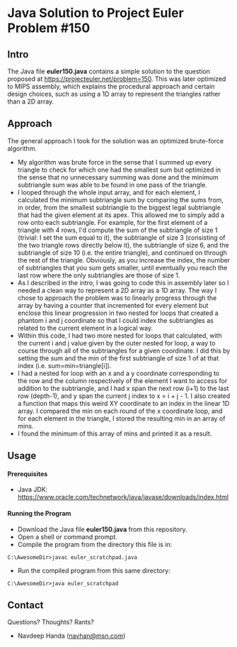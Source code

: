 
Java Solution to Project Euler Problem #150
======

## Intro
The Java file **euler150.java** contains a simple solution to the question proposed at https://projecteuler.net/problem=150. This was later optimized to MIPS assembly, which explains the procedural approach and certain design choices, such as using a 1D array to represent the triangles rather than a 2D array.

## Approach
The general approach I took for the solution was an optimized brute-force algorithm.
* My algorithm was brute force in the sense that I summed up every triangle to check for which one had the smallest sum but optimized in the sense that no unnecessary summing was done and the minimum subtriangle sum was able to be found in one pass of the triangle.
* I looped through the whole input array, and for each element, I calculated the minimum subtriangle sum by comparing the sums from, in order, from the smallest subtriangle to the biggest legal subtriangle that had the given element at its apex. This allowed me to simply add a row onto each subtriangle. For example, for the first element of a triangle with 4 rows, I'd compute the sum of the subtriangle of size 1 (trivial: I set the sum equal to it), the subtriangle of size 3 (consisting of the two triangle rows directly below it), the subtriangle of size 6, and the subtriangle of size 10 (i.e. the entire triangle), and continued on through the rest of the triangle. Obviously, as you increase the index, the number of subtriangles that you sum gets smaller, until eventually you reach the last row where the only subtriangles are those of size 1.
* As I described in the intro, I was going to code this in assembly later so I needed a clean way to represent a 2D array as a 1D array. The way I chose to approach the problem was to linearly progress through the array by having a counter that incremented for every element but enclose this linear progression in two nested for loops that created a phantom i and j coordinate so that I could index the subtriangles as related to the current element in a logical way. 
* Within this code, I had two more nested for loops that calculated, with the current i and j value given by the outer nested for loop, a way to course through all of the subtriangles for a given coordinate. I did this by setting the sum and the min of the first subtriangle of size 1 of at that index (i.e. sum=min=triangle[i]). 
* I had a nested for loop with an x and a y coordinate corresponding to the row and the column respectively of the element I want to access for addition to the subtriangle, and I had x span the next row (i+1) to the last row (depth-1), and y span the current j index to x = i + j - 1. I also created a function that maps this weird XY coordinate to an index in the linear 1D array. I compared the min on each round of the x coordinate loop, and for each element in the triangle, I stored the resulting min in an array of mins. 
* I found the minimum of this array of mins and printed it as a result. 

## Usage

#### Prerequisites
* Java JDK: https://www.oracle.com/technetwork/java/javase/downloads/index.html

#### Running the Program
* Download the Java file **euler150.java** from this repository.
* Open a shell or command prompt.
* Compile the program from the directory this file is in: 
```
C:\AwesomeDir>javac euler_scratchpad.java
```
* Run the compiled program from this same directory:
```
C:\AwesomeDir>java euler_scratchpad
```

## Contact
Questions? Thoughts? Rants?
* Navdeep Handa (navhan@msn.com)
